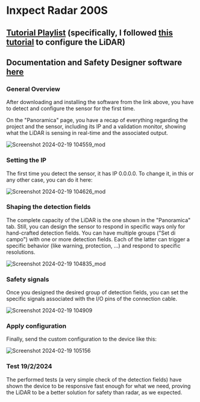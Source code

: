 
# Inxpect Radar 200S

## [Tutorial Playlist](https://www.youtube.com/playlist?list=PLYOEqjmcX3qGQWubPR6m3nTOpJqDv8gj9) (specifically, I followed [this tutorial](https://www.youtube.com/watch?v=rKkS8W7DeXc&list=PLYOEqjmcX3qGQWubPR6m3nTOpJqDv8gj9&index=3&pp=iAQB) to configure the LiDAR)
## Documentation and Safety Designer software [here](https://www.sick.com/it/it/catalog/prodotti/safety/laser-scanner-di-sicurezza/nanoscan3/c/g507056?category=g568283&tab=downloads) 

### General Overview
After downloading and installing the software from the link above, you have to detect and configure the sensor for the first time. 

On the "Panoramica" page, you have a recap of everything regarding the project and the sensor, including its IP and a validation monitor, showing what the LiDAR is sensing in real-time and the associated output. 

![Screenshot 2024-02-19 104559_mod](https://github.com/AltoRobotics/knowledge-base/assets/32684998/0a7ee45c-6814-4e46-9790-36cd9beefb96)

### Setting the IP
The first time you detect the sensor, it has IP 0.0.0.0. To change it, in this or any other case, you can do it here:

![Screenshot 2024-02-19 104626_mod](https://github.com/AltoRobotics/knowledge-base/assets/32684998/ea19b9b7-0969-42fb-a703-106fa4a6db54)

### Shaping the detection fields
The complete capacity of the LiDAR is the one shown in the "Panoramica" tab. Still, you can design the sensor to respond in specific ways only for hand-crafted detection fields. You can have multiple groups ("Set di campo") with one or more detection fields. Each of the latter can trigger a specific behavior (like warning, protection, ...) and respond to specific resolutions.

![Screenshot 2024-02-19 104835_mod](https://github.com/AltoRobotics/knowledge-base/assets/32684998/eee771d0-1c8b-42b5-9c39-fd8f90f28f73)

### Safety signals
Once you designed the desired group of detection fields, you can set the specific signals associated with the I/O pins of the connection cable.

![Screenshot 2024-02-19 104909](https://github.com/AltoRobotics/knowledge-base/assets/32684998/d58d6833-386d-4185-aab1-138d1470a1a4)

### Apply configuration
Finally, send the custom configuration to the device like this:

![Screenshot 2024-02-19 105156](https://github.com/AltoRobotics/knowledge-base/assets/32684998/727e1b36-2fd3-48e5-9a53-eb2d856841ba)

### Test 19/2/2024
The performed tests (a very simple check of the detection fields) have shown the device to be responsive fast enough for what we need, proving the LiDAR to be a better solution for safety than radar, as we expected.
